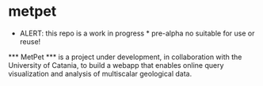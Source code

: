# metpet

* ALERT: this repo is a work in progress *
pre-alpha no suitable for use or reuse!

*** MetPet *** is a project under development, in collaboration with the University of Catania, to build a webapp that enables online query visualization and analysis of multiscalar geological data.